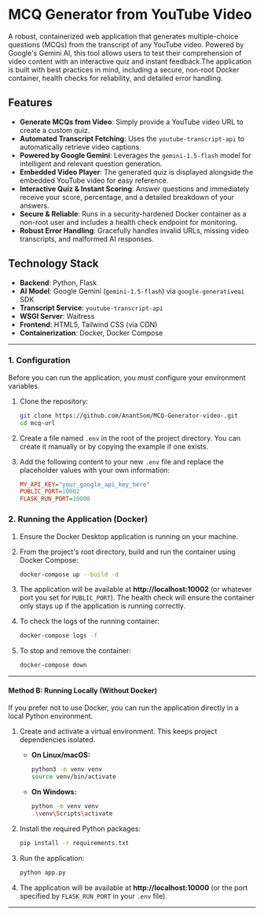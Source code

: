 # MCQ Generator from YouTube Video

A robust, containerized web application that generates multiple-choice questions (MCQs) from the transcript of any YouTube video. Powered by Google's Gemini AI, this tool allows users to test their comprehension of video content with an interactive quiz and instant feedback.The application is built with best practices in mind, including a secure, non-root Docker container, health checks for reliability, and detailed error handling.

## Features

-   **Generate MCQs from Video**: Simply provide a YouTube video URL to create a custom quiz.
-   **Automated Transcript Fetching**: Uses the `youtube-transcript-api` to automatically retrieve video captions.
-   **Powered by Google Gemini**: Leverages the `gemini-1.5-flash` model for intelligent and relevant question generation.
-   **Embedded Video Player**: The generated quiz is displayed alongside the embedded YouTube video for easy reference.
-   **Interactive Quiz & Instant Scoring**: Answer questions and immediately receive your score, percentage, and a detailed breakdown of your answers.
-   **Secure & Reliable**: Runs in a security-hardened Docker container as a non-root user and includes a health check endpoint for monitoring.
-   **Robust Error Handling**: Gracefully handles invalid URLs, missing video transcripts, and malformed AI responses.

## Technology Stack

-   **Backend**: Python, Flask
-   **AI Model**: Google Gemini (`gemini-1.5-flash`) via `google-generativeai` SDK
-   **Transcript Service**: `youtube-transcript-api`
-   **WSGI Server**: Waitress
-   **Frontend**: HTML5, Tailwind CSS (via CDN)
-   **Containerization**: Docker, Docker Compose

---

### 1. Configuration

Before you can run the application, you must configure your environment variables.

1.  Clone the repository:
    ```bash
    git clone https://github.com/AnantSom/MCQ-Generator-video-.git
    cd mcq-url
    ```

2.  Create a file named `.env` in the root of the project directory. You can create it manually or by copying the example if one exists.

3.  Add the following content to your new `.env` file and replace the placeholder values with your own information:

    ```ini
    MY_API_KEY="your_google_api_key_here"
    PUBLIC_PORT=10002
    FLASK_RUN_PORT=10000
    ```

### 2. Running the Application (Docker)

1.  Ensure the Docker Desktop application is running on your machine.
2.  From the project's root directory, build and run the container using Docker Compose:
    ```bash
    docker-compose up --build -d
    ```
3.  The application will be available at **http://localhost:10002** (or whatever port you set for `PUBLIC_PORT`). The health check will ensure the container only stays up if the application is running correctly.

4.  To check the logs of the running container:
    ```bash
    docker-compose logs -f
    ```

5.  To stop and remove the container:
    ```bash
    docker-compose down
    ```

---
#### Method B: Running Locally (Without Docker)

If you prefer not to use Docker, you can run the application directly in a local Python environment.

1.  Create and activate a virtual environment. This keeps project dependencies isolated.

    *   **On Linux/macOS:**
        ```bash
        python3 -m venv venv
        source venv/bin/activate
        ```
    *   **On Windows:**
        ```bash
        python -m venv venv
        .\venv\Scripts\activate
        ```

2.  Install the required Python packages:
    ```bash
    pip install -r requirements.txt
    ```

3.  Run the application:
    ```bash
    python app.py
    ```

4.  The application will be available at **http://localhost:10000** (or the port specified by `FLASK_RUN_PORT` in your `.env` file).

---
